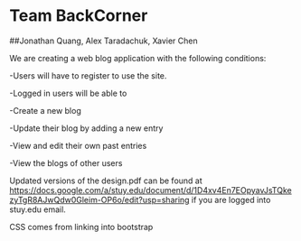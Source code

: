 # Team BackCorner
##Jonathan Quang, Alex Taradachuk, Xavier Chen

We are creating a web blog application with the following conditions:

-Users will have to register to use the site.

-Logged in users will be able to

-Create a new blog

-Update their blog by adding a new entry

-View and edit their own past entries

-View the blogs of other users


Updated versions of the design.pdf can be found at https://docs.google.com/a/stuy.edu/document/d/1D4xv4En7EOpyavJsTQkezyTgR8AJwQdw0Gleim-OP6o/edit?usp=sharing if you are logged into stuy.edu email.

CSS comes from linking into bootstrap
